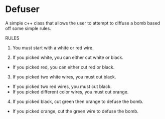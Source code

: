 # Defuser
A simple c++ class that allows the user to attempt to diffuse a bomb based off some simple rules.

RULES
1. You must start with a white or red wire.

2. If you picked white, you can either cut white or black.
- If you picked red, you can either cut red or black.

3. If you picked two white wires, you must cut black.
- If you picked two red wires, you must cut black.
- If you picked different color wires, you must cut orange.

4. If you picked black, cut green then orange to defuse the bomb.
- If you picked orange, cut the green wire to defuse the bomb.

